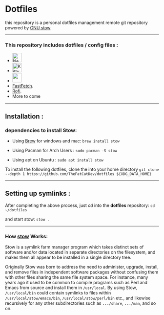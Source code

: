 # Dotfiles
this repository is a personal dotfiles management remote git repository powered by [GNU stow](https://github.com/aspiers/stow)

---

### This repository includes dotfiles / config files :
- <a href="https://github.com/neovim/neovim" ><img src="https://upload.wikimedia.org/wikipedia/commons/4/4f/Neovim-logo.svg" alt="Neovim" height="30" ></a>
- <a href="https://github.com/kovidgoyal/kitty"><img src = "https://upload.wikimedia.org/wikipedia/commons/2/2f/Kitty%28Terminal-emulator%29.png" alt = "Kitty" height="30"></a>
- <a href = "https://www.zsh.org/"><img src="https://cdn.pixabay.com/photo/2022/05/03/17/44/zsh-7172334_960_720.png" height="30"></a>
- [FastFetch](https://github.com/fastfetch-cli/fastfetch).
- [Rofi](https://github.com/davatorium/rofi).
- More to come

---

## Installation :

### dependencies to install **Stow**:

- Using [Brew](https://brew.sh/) for windows and mac:
```brew install stow```

- Using Pacman for Arch Users :
```sudo pacman -S stow```

- Using apt on Ubuntu :
```sudo apt install stow```


To install the following dotfiles, clone the into your home directory
```git clone --depth 1 https://github.com/TheFatCatDev/dotfiles ${XDG_DATA_HOME}```

---

## Setting up symlinks :
After completing the above process, just *cd* into the **dotfiles** repository:
```cd ~/dotfiles```

and start stow:
```stow .```

---

### How [stow](https://github.com/aspiers/stow) Works:
Stow is a symlink farm manager program which takes distinct sets of software and/or data located in separate directories on the filesystem, and makes them all appear to be installed in a single directory tree.

Originally Stow was born to address the need to administer, upgrade, install, and remove files in independent software packages without confusing them with other files sharing the same file system space. For instance, many years ago it used to be common to compile programs such as Perl and Emacs from source and install them in `/usr/local`. By using Stow, `/usr/local/bin` could contain symlinks to files within `/usr/local/stow/emacs/bin`, `/usr/local/stow/perl/bin` etc., and likewise recursively for any other subdirectories such as `.../share`, `.../man`, and so on.
